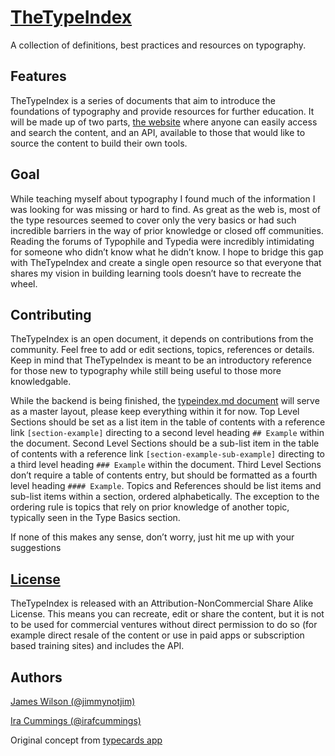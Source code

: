 # [TheTypeIndex][1]
A collection of definitions, best practices and resources on typography.

## Features
TheTypeIndex is a series of documents that aim to introduce the foundations of typography and provide resources for further education. It will be made up of two parts, [the website][1] where anyone can easily access and search the content, and an API, available to those that would like to source the content to build their own tools.

## Goal
While teaching myself about typography I found much of the information I was looking for was missing or hard to find. As great as the web is, most of the type resources seemed to cover only the very basics or had such incredible barriers in the way of prior knowledge or closed off communities. Reading the forums of Typophile and Typedia were incredibly intimidating for someone who didn’t know what he didn’t know. I hope to bridge this gap with TheTypeIndex and create a single open resource so that everyone that shares my vision in building learning tools doesn’t have to recreate the wheel.

## Contributing
TheTypeIndex is an open document, it depends on contributions from the community. Feel free to add or edit sections, topics, references or details. Keep in mind that TheTypeIndex is meant to be an introductory reference for those new to typography while still being useful to those more knowledgable.

While the backend is being finished, the [typeindex.md document][2] will serve as a master layout, please keep everything within it for now. Top Level Sections should be set as a list item in the table of contents with a reference link `[section-example]` directing to a second level heading `## Example` within the document. Second Level Sections should be a sub-list item in the table of contents with a reference link `[section-example-sub-example]` directing to a third level heading `### Example` within the document. Third Level Sections don’t require a table of contents entry, but should be formatted as a fourth level heading `#### Example`. Topics and References should be list items and sub-list items within a section, ordered alphabetically. The exception to the ordering rule is topics that rely on prior knowledge of another topic, typically seen in the Type Basics section.

If none of this makes any sense, don’t worry, just hit me up with your suggestions

## [License][3]
TheTypeIndex is released with an Attribution-NonCommercial Share Alike License. This means you can recreate, edit or share the content, but it is not to be used for commercial ventures without direct permission to do so (for example direct resale of the content or use in paid apps or subscription based training sites) and includes the API.

## Authors
[James Wilson (@jimmynotjim)][4]

[Ira Cummings (@irafcummings)][5]


Original concept from [typecards app][6]

[1]: http://thetypeindex.com
[2]: https://github.com/jimmynotjim/TheTypeIndex/blob/master/typeindex.md
[3]: http://creativecommons.org/licenses/by-nc-sa/3.0/
[4]: http://jimmynotjim.com
[5]: http://iracummings.com
[6]: http://typecardsapp.com
